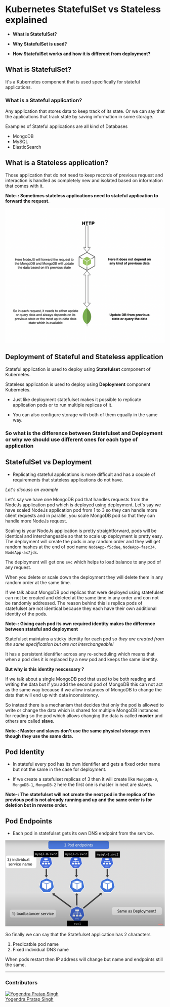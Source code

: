 # Kubernetes StatefulSet vs Stateless explained

- **What is StatefulSet?**

- **Why StatefulSet is used?**

- **How StatefulSet works and how it is different from deployment?**

## What is StatefulSet?
It's a Kubernetes component that is used specifically for stateful applications.

### What is a Stateful application?
Any application that stores data to keep track of its state. Or we can say that the applications that track state by saving information in some storage.

Examples of Stateful applications are all kind of Databases
- MongoDB
- MySQL
- ElasticSearch

## What is a Stateless application?
Those application that do not need to keep records of previous request and interaction is handled as completely new and isolated based on information that comes with it.

**Note-: Sometimes stateless applications need to stateful application to forward the request.**


![](../images/stateful-vs-stateless.png)


## Deployment of Stateful and Stateless application
Stateful application is used to deploy using **Statefulset** component of Kubernetes.

Stateless application is used to deploy using **Deployment** component Kubernetes.


- Just like deployment statefulset makes it possible to replicate application pods or to run multiple replicas of it.

- You can also configure storage with both of them equally in the same way.


### So what is the difference between Statefulset and Deployment or why we should use different ones for each type of application

## StatefulSet vs Deployment

- Replicating stateful applications is more difficult and has a couple of requirements that stateless applications do not have.

*Let's discuss an example*

Let's say we have one MongoDB pod that handles requests from the NodeJs application pod which is deployed using deployment. Let's say we have scaled NodeJs application pod from 1 to 3 so they can handle more client requests and in parallel, you scale MongoDB pod so that they can handle more NodeJs request.

Scaling is your NodeJs application is pretty straightforward, pods will be identical and interchangeable so that to scale up deployment is pretty easy. The deployment will create the pods in any random order and they will get random hashes at the end of pod name ```NodeApp-f5cdee```, ```NodeApp-fasx34```, ```NodeApp-ax7jds```.

The deployment will get one ```svc``` which helps to load balance to any pod of any request.

When you delete or scale down the deployment they will delete them in any random order at the same time.

If we talk about MongoDB pod replicas that were deployed using statefulset can not be created and deleted at the same time in any order and con not be randomly addressed. The reason behind this is replica pods of statefulset are not identical because they each have their own additional identity of the pods.

**Note-: Giving each pod its own required identity makes the difference between stateful and deployment**

Statefulset maintains a sticky identity for each pod so *they are created from the same specification but are not interchangeable!*

It has a persistent identifier across any re-scheduling which means that when a pod dies it is replaced by a new pod and keeps the same identity.


**But why is this identity nescessary ?**

If we talk about a single MongoDB pod that used to be both reading and writing the data but if you add the second pod of MongoDB this can not act as the same way because if we allow instances of MongoDB to change the data that will end up with data inconsistency.

So instead there is a mechanism that decides that only the pod is allowed to write or change the data which is shared for multiple MongoDB instances for reading so the pod which allows changing the data is called **master** and others are called **slave**.

**Note-: Master and slaves don't use the same physical storage even though they use the same data.**

## Pod Identity
- In stateful every pod has its own identifier and gets a fixed order name but not the same in the case for deployment.

- If we create a satefulset replicas of 3 then it will create like ```MongoDB-0```, ```MongoDB-1```, ```MongoDB-2``` here the first one is master in next are slaves.

**Note-: The statefulset will not create the next pod in the replica of the previous pod is not already running and up and the same order is for deletion but in reverse order.**

## Pod Endpoints
- Each pod in statefulset gets its own DNS endpoint from the service.

![](../images/podEndpoints.png)

So finally we can say that the Statefulset application has 2 characters


1. Predicatble pod name
2. Fixed individual DNS name 

When pods restart then IP address will change but name and endpoints still the same.


-------------------------------------------------------------------------

### Contributors
[![Yogendra Pratap Singh][yogendra_avatar]][yogendra_homepage]<br/>[Yogendra Pratap Singh][yogendra_homepage] 

  [yogendra_homepage]: https://github.com/PratapSingh13
  [yogendra_avatar]: https://img.cloudposse.com/75x75/https://github.com/PratapSingh13.png